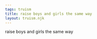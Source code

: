 ```yaml
---
tags: truism
title: raise boys and girls the same way
layout: truism.njk
---
```


raise boys and girls the same way